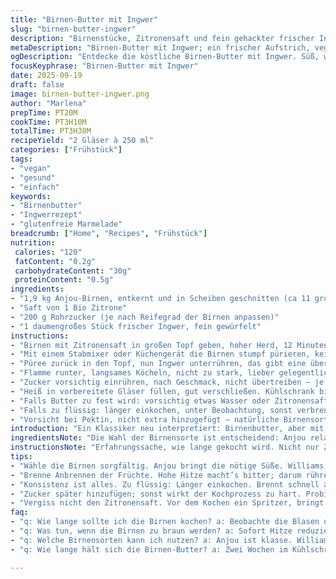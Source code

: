 ```yaml
---
title: "Birnen-Butter mit Ingwer"
slug: "birnen-butter-ingwer"
description: "Birnenstücke, Zitronensaft und fein gehackter frischer Ingwer langsam gekocht bis zur buttrigen Konsistenz. Dabei häufiges Rühren, um Anbrennen zu vermeiden und das Karamellisieren zu fördern. Zucker je nach Geschmack und Birnensüße addiert. Ein klassischer Aufstrich, vegan, glutenfrei, ohne Nüsse oder Milchprodukte. Hält sich bis zu zwei Wochen gekühlt. Schon kleinere Änderungen, wie der Ingwer, verändern Aroma und Frische. Wichtig: Die Textur kontrollieren, um die richtige Cremigkeit zu bekommen, nicht zu flüssig oder zu fest."
metaDescription: "Birnen-Butter mit Ingwer; ein frischer Aufstrich, vegan und glutenfrei. Ideal für Frühstück oder Brotzeit."
ogDescription: "Entdecke die köstliche Birnen-Butter mit Ingwer. Süß, würzig und perfekt zum Verfeinern deines Brotes."
focusKeyphrase: "Birnen-Butter mit Ingwer"
date: 2025-09-19
draft: false
image: birnen-butter-ingwer.png
author: "Marlena"
prepTime: PT20M
cookTime: PT3H10M
totalTime: PT3H30M
recipeYield: "2 Gläser à 250 ml"
categories: ["Frühstück"]
tags:
- "vegan"
- "gesund"
- "einfach"
keywords:
- "Birnenbutter"
- "Ingwerrezept"
- "glutenfreie Marmelade"
breadcrumb: ["Home", "Recipes", "Frühstück"]
nutrition: 
 calories: "120"
 fatContent: "0.2g"
 carbohydrateContent: "30g"
 proteinContent: "0.5g"
ingredients:
- "1,9 kg Anjou-Birnen, entkernt und in Scheiben geschnitten (ca 11 große Birnen)"
- "Saft von 1 Bio Zitrone"
- "200 g Rohrzucker (je nach Reifegrad der Birnen anpassen)"
- "1 daumengroßes Stück frischer Ingwer, fein gewürfelt"
instructions:
- "Birnen mit Zitronensaft in großen Topf geben, hoher Herd, 12 Minuten kochen; häufig rühren, damit zerfallen die Früchte schön und nichts haftet."
- "Mit einem Stabmixer oder Küchengerät die Birnen stumpf pürieren, kein Übermixen, sonst wird’s zu flüssig. Anschließend fein durch ein Sieb drücken – kein rush, trockenes Sieb hilft, faserige Stücke und Kerne raus."
- "Püree zurück in den Topf, nun Ingwer unterrühren, das gibt eine überraschende Frische, die süß und würzig balanciert."
- "Flamme runter, langsames Köcheln, nicht zu stark, lieber gelegentlich rühren – 2 Stunden 45 Minuten etwa. Der Duft wird intensiver, Farbe goldgelb, Blasen dick, gerade richtig, um butterartige Konsistenz zu erreichen; wer zu früh aufhört, hat eher Mus."
- "Zucker vorsichtig einrühren, nach Geschmack, nicht übertreiben – je nach Süße der Birne. Noch 10 Minuten köcheln lassen, aufpassen, Zucker komplett aufgelöst."
- "Heiß in vorbereitete Gläser füllen, gut verschließen. Kühlschrank bis zwei Wochen haltbar, oder kurze Zeit einfrieren."
- "Falls Butter zu fest wird: vorsichtig etwas Wasser oder Zitronensaft nachgeben, vorsichtig erwärmen und rühren, bis cremig."
- "Falls zu flüssig: länger einkochen, unter Beobachtung, sonst verbrennt es leicht. Vermeide zu hohe Hitze, das gibt bitteren Geschmack."
- "Vorsicht bei Pektin, nicht extra hinzugefügt – natürliche Birnensorten variieren stark, immer viel probieren während des Kochens, auf Konsistenz achten."
introduction: "Ein Klassiker neu interpretiert: Birnenbutter, aber mit frischem Ingwer. Die leichte Schärfe des Ingwers rundet die süße und buttrige Textur perfekt ab, ohne den Geschmack der Birne zu überdecken. Die lange Einkochzeit trocknet die Früchte auf, bis eine dichte, streichfähige Konsistenz entsteht. Zitronensaft hilft, die Farbe zu erhalten und die natürlichen Aromen zu verstärken. Diese Birnenbutter lebt von Timing, Hören und Sehen – Blasen, Duft, Farbe – nicht von der Uhr. Ein gutes Gefühl für Hitze und Geduld zahlt sich aus, sonst wird sie zu dünn oder verbrannt. Keine Zusatzstoffe nötig, deswegen Leben und Frische im Blick behalten."
ingredientsNote: "Die Wahl der Birnensorte ist entscheidend: Anjou relativ süß und fest. Alternativ geht auch Williams, allerdings etwas weniger säurebetont. Frischer Zitronensaft bringt Frische und verhindert das Braunwerden der Frucht. Der Rohrzucker kann variieren, je nach Reife der Birnen, der Ingwer darf nicht zu dominant sein, sonst verdrängt er die Birne. Im Notfall: Zitronensäurepulver anstelle von Zitrone, brauner Zucker statt Rohrzucker oder etwas Apfelsaftkonzentrat für mehr Fruchtigkeit. Wichtig, Ingwer wirklich frisch, kein Pulver, sonst fehlt die Frische."
instructionsNote: "Erfahrungssache, wie lange gekocht wird. Nicht nur Zeit zählt, sondern beobachten: Der Topf soll langsam Blasen werfen, größer und zäher werden, der Duft intensiv, karamellig-birnig. Sicherstellen, dass am Boden sich keine braune Schicht bildet, häufig rühren, sonst bitter. Mikrowelle und Hochtemperatur-Methoden außer Acht lassen, hier zählt Low and slow. Das Passieren durch das Sieb gibt eine feine Butter, die man gut streicht. Tricks: Zitronensaft vor dem Kochen dazu geben, hält die Farbe hell. Ingwer erst nach dem Passieren unterheben, dann verliert er nicht seine Frische. Zucker zuletzt, sonst wird der Kochprozess zu hart. Zum Einfüllen die Gläser vorher heiß ausspülen, für bessere Haltbarkeit."
tips:
- "Wähle die Birnen sorgfältig. Anjou bringt die nötige Süße. Williams geht auch, weniger Säure nötig; aber passt nicht zu jedem. Ingwer frisch – wichtig. Pulver fehlt der Geschmack."
- "Brenne Anbrennen der Früchte. Hohe Hitze macht’s bitter; darum rühre häufig. Beobachte die Farben; goldgelb ist gut. Duft intensiv, aber nicht zu lange kochen."
- "Konsistenz ist alles. Zu flüssig: Länger einkochen. Brennt schnell an; also schau hin. Zu fest? Ein Spritzer Wasser hilft zum Auflockern. Geduld zeigen."
- "Zucker später hinzufügen; sonst wirkt der Kochprozess zu hart. Probiere unterwegs; Balance finden das Geheimnis; die Birne soll strahlen, nicht verstecken."
- "Vergiss nicht den Zitronensaft. Vor dem Kochen ein Spritzer, bringt Frische. Alternativen? Zitronensäurepulver, wenn Bio-Zitrone fehlt. Aber frisch bleibt besser."
faq:
- "q: Wie lange sollte ich die Birnen kochen? a: Beobachte die Blasen und den Duft. Der Prozess variiert; vielleicht 2 Stunden 45 Minuten. Farbe und Textur stimmen dann."
- "q: Was tun, wenn die Birnen zu braun werden? a: Sofort Hitze reduzieren. Oft umrühren. Vermehrt Anbrennen vermeiden, das gibt bitteren Geschmack."
- "q: Welche Birnensorten kann ich nutzen? a: Anjou ist klasse. Williams ebenfalls, zwar weniger süß. Teste auch Hohle oder Flaschenbirnen. Geschmack muss stimmen."
- "q: Wie lange hält sich die Birnen-Butter? a: Zwei Wochen im Kühlschrank. Einfrieren? Kein Problem. Für längere Haltbarkeit ist das eine gute Option."

---
```

